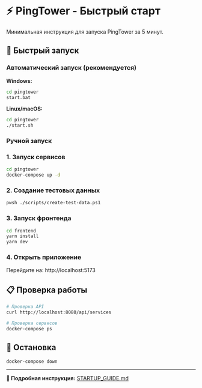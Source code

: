 # ⚡ PingTower - Быстрый старт

Минимальная инструкция для запуска PingTower за 5 минут.

## 🚀 Быстрый запуск

### Автоматический запуск (рекомендуется)

**Windows:**
```bash
cd pingtower
start.bat
```

**Linux/macOS:**
```bash
cd pingtower
./start.sh
```

### Ручной запуск

### 1. Запуск сервисов
```bash
cd pingtower
docker-compose up -d
```

### 2. Создание тестовых данных
```bash
pwsh ./scripts/create-test-data.ps1
```

### 3. Запуск фронтенда
```bash
cd frontend
yarn install
yarn dev
```

### 4. Открыть приложение
Перейдите на: http://localhost:5173

## 📋 Проверка работы

```bash
# Проверка API
curl http://localhost:8080/api/services

# Проверка сервисов
docker-compose ps
```

## 🛑 Остановка

```bash
docker-compose down
```

---

**📖 Подробная инструкция:** [STARTUP_GUIDE.md](./STARTUP_GUIDE.md)
